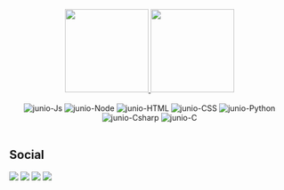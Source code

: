 
<div align="center">
  <a href="https://github.com/juniodevs">
    <img height="150em" src="https://github-readme-stats.vercel.app/api?username=juniodevs&count_private=true&include_all_commits=true&show_icons=true&theme=dracula&hide_border=false&show_owner=true"/>
    <img height="150em" src="https://github-readme-stats.vercel.app/api/top-langs/?username=juniodevs&theme=dracula&hide_border=false&&layout=compact"/>
  </a>
</div>

<div align="center" valign="top"><br>
  <img  alt="junio-Js" src="https://img.shields.io/badge/JavaScript-323330?style=for-the-badge&logo=javascript&logoColor=F7DF1E">
  <img  alt="junio-Node" src="https://img.shields.io/badge/Node.js-43853D?style=for-the-badge&logo=node.js&logoColor=white">
  <img  alt="junio-HTML" src="https://img.shields.io/badge/HTML5-E34F26?style=for-the-badge&logo=html5&logoColor=white">
  <img  alt="junio-CSS" src="https://img.shields.io/badge/CSS3-1572B6?style=for-the-badge&logo=css3&logoColor=white">
  <img  alt="junio-Python" src="https://img.shields.io/badge/Python-14354C?style=for-the-badge&logo=python&logoColor=white">
  <img  alt="junio-Csharp" src="https://img.shields.io/badge/C%23-239120?style=for-the-badge&logo=c-sharp&logoColor=white">
  <img  alt="junio-C" src="https://img.shields.io/badge/c-%2300599C.svg?style=for-the-badge&logo=c&logoColor=white">
</div><br>

  ## Social
 
<div> 
  <a href="https://www.linkedin.com/in/juniorveras" target="_blank"><img src="https://img.shields.io/badge/-LinkedIn-%230077B5?style=for-the-badge&logo=linkedin&logoColor=white" target="_blank"></a> 
  <a href="https://instagram.com/juniodevs" target="_blank"><img src="https://img.shields.io/badge/-Instagram-%23E4405F?style=for-the-badge&logo=instagram&logoColor=white" target="_blank"></a>
  <a href = "mailto:iramarjuniorveras10@gmail.com"><img src="https://img.shields.io/badge/-Gmail-%23333?style=for-the-badge&logo=gmail&logoColor=white" target="_blank"></a>
  <a href="https://www.twitch.tv/juniodevs" target="_blank"><img src="https://img.shields.io/badge/Twitch-9146FF?style=for-the-badge&logo=twitch&logoColor=white" target="_blank"></a>

</div>
